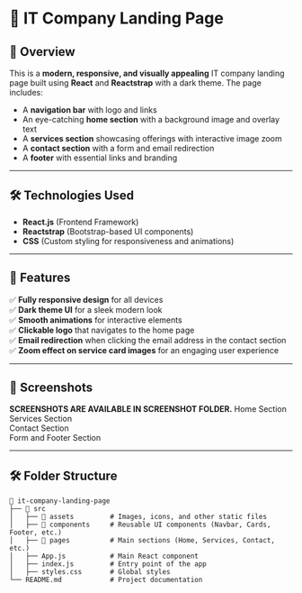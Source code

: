# 🚀 IT Company Landing Page

## 🌟 Overview
This is a **modern, responsive, and visually appealing** IT company landing page built using **React** and **Reactstrap** with a dark theme. The page includes:

- A **navigation bar** with logo and links
- An eye-catching **home section** with a background image and overlay text
- A **services section** showcasing offerings with interactive image zoom
- A **contact section** with a form and email redirection
- A **footer** with essential links and branding

---

## 🛠️ Technologies Used
- **React.js** (Frontend Framework)
- **Reactstrap** (Bootstrap-based UI components)
- **CSS** (Custom styling for responsiveness and animations)

---

## 🎨 Features
✅ **Fully responsive design** for all devices<br>
✅ **Dark theme UI** for a sleek modern look<br>
✅ **Smooth animations** for interactive elements<br>
✅ **Clickable logo** that navigates to the home page<br>
✅ **Email redirection** when clicking the email address in the contact section<br>
✅ **Zoom effect on service card images** for an engaging user experience<br>

---

## 📸 Screenshots
**SCREENSHOTS ARE AVAILABLE IN SCREENSHOT FOLDER.**
Home Section <br>
Services Section <br>
Contact Section <br>
Form and Footer Section <br>


---

## 🛠️ Folder Structure
```
📂 it-company-landing-page
├── 📁 src
│   ├── 📁 assets         # Images, icons, and other static files
│   ├── 📁 components     # Reusable UI components (Navbar, Cards, Footer, etc.)
│   ├── 📁 pages          # Main sections (Home, Services, Contact, etc.)
│   ├── App.js           # Main React component
│   ├── index.js         # Entry point of the app
│   ├── styles.css       # Global styles
└── README.md            # Project documentation
```